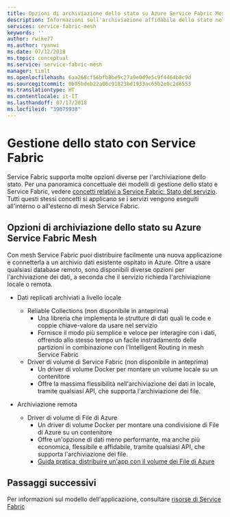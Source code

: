 ```yaml
---
title: Opzioni di archiviazione dello stato su Azure Service Fabric Mesh | Microsoft Docs
description: Informazioni sull'archiviazione affidabile dello stato nelle applicazioni mesh Service Fabric eseguite su Azure Service Fabric Mesh.
services: service-fabric-mesh
keywords: ''
author: rwike77
ms.author: ryanwi
ms.date: 07/12/2018
ms.topic: conceptual
ms.service: service-fabric-mesh
manager: timlt
ms.openlocfilehash: 6aa268cf56bfb8be9c27a9e0d9e5c9f4464b0c9d
ms.sourcegitcommit: 0b05bdeb22a06c91823bd1933ac65b2e0c2d6553
ms.translationtype: HT
ms.contentlocale: it-IT
ms.lasthandoff: 07/17/2018
ms.locfileid: "39075938"
---
```

# <a name="state-management-with-service-fabric"></a>Gestione dello stato con Service Fabric
Service Fabric supporta molte opzioni diverse per l'archiviazione dello stato. Per una panoramica concettuale dei modelli di gestione dello stato e Service Fabric, vedere [concetti relativi a Service Fabric: Stato del servizio](/azure/service-fabric/service-fabric-concepts-state). Tutti questi stessi concetti si applicano se i servizi vengono eseguiti all'interno o all'esterno di mesh Service Fabric. 

## <a name="state-storage-options-in-azure-service-fabric-mesh"></a>Opzioni di archiviazione dello stato su Azure Service Fabric Mesh
Con mesh Service Fabric puoi distribuire facilmente una nuova applicazione e connetterla a un archivio dati esistente ospitato in Azure. Oltre a usare qualsiasi database remoto, sono disponibili diverse opzioni per l'archiviazione dei dati, a seconda che il servizio richieda l'archiviazione locale o remota. 

* Dati replicati archiviati a livello locale
  * Reliable Collections (non disponibile in anteprima)
    * Una libreria che implementa le strutture di dati quali le code e coppie chiave-valore da usare nel servizio
    * Fornisce il modo più semplice e veloce per interagire con i dati, offrendo allo stesso tempo un facile instradamento delle partizioni in combinazione con l'Intelligent Routing in mesh Service Fabric
  * Driver di volume di Service Fabric (non disponibile in anteprima)
    * Un driver di volume Docker per montare un volume locale su un contenitore
    * Offre la massima flessibilità nell'archiviazione dei dati in locale, tramite qualsiasi API, che supporta l'archiviazione dei file.

* Archiviazione remota
  * Driver di volume di File di Azure
    * Un driver di volume Docker per montare una condivisione di File di Azure su un contenitore
    * Offre un'opzione di dati meno performante, ma anche più economica, flessibile e affidabile, tramite qualsiasi API, che supporta l'archiviazione dei file.
    * [Guida pratica: distribuire un'app con il volume dei File di Azure](service-fabric-mesh-howto-deploy-app-azurefiles-volume.md)
    
## <a name="next-steps"></a>Passaggi successivi

Per informazioni sul modello dell'applicazione, consultare [risorse di Service Fabric](service-fabric-mesh-service-fabric-resources.md)
